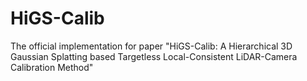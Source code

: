 # HiGS-Calib
The official implementation for paper "HiGS-Calib: A Hierarchical 3D Gaussian Splatting based Targetless Local-Consistent LiDAR-Camera Calibration Method"

